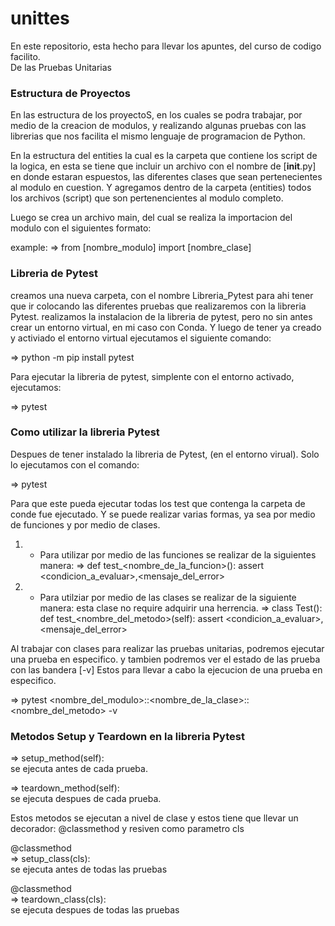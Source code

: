 # unittes
En este repositorio, esta hecho para llevar los apuntes, del curso de codigo facilito.  
De las Pruebas Unitarias

### Estructura de Proyectos
En las estructura de los proyectoS, en los cuales se podra trabajar, por medio de la
creacion de modulos, y realizando algunas pruebas con las librerias que nos facilita
el mismo lenguaje de programacion de Python.

En la estructura del entities la cual es la carpeta que contiene los script de la
logica, en esta se tiene que incluir un archivo con el nombre de [__init__.py] en
donde estaran espuestos, las diferentes clases que sean pertenecientes al modulo
en cuestion. Y agregamos dentro de la carpeta (entities) todos los archivos (script)
que son pertenencientes al modulo completo.

Luego se crea un archivo main, del cual se realiza la importacion del modulo con el 
siguientes formato:

example:
=> from [nombre_modulo] import [nombre_clase]

### Libreria de Pytest
creamos una nueva carpeta, con el nombre Libreria_Pytest para ahi tener que ir colocando
las diferentes pruebas que realizaremos con la libreria Pytest.
realizamos la instalacion de la libreria de pytest, pero no sin antes crear un entorno
virtual, en mi caso con Conda. Y luego de tener ya creado y activiado el entorno virtual
ejecutamos el siguiente comando:

=> python -m pip install pytest

Para ejecutar la libreria de pytest, simplente con el entorno activado, ejecutamos:

=> pytest

### Como utilizar la libreria Pytest
Despues de tener instalado la libreria de Pytest, (en el entorno virual).
Solo lo ejecutamos con el comando:

=> pytest

Para que este pueda ejecutar todas los test que contenga la carpeta
de conde fue ejecutado. Y se puede realizar varias formas, ya sea por
medio de funciones y por medio de clases.

1) - Para utilizar por medio de las funciones se realizar de la siguientes manera:
=>  def test_<nombre_de_la_funcion>():
        assert <condicion_a_evaluar>,<mensaje_del_error>

2) - Para utilziar por medio de las clases se realizar de la siguiente manera:
     esta clase no require adquirir una herrencia.
=>  class Test<Example>():
        def test_<nombre_del_metodo>(self):
            assert <condicion_a_evaluar>,<mensaje_del_error>

Al trabajar con clases para realizar las pruebas unitarias, podremos ejecutar una prueba en
especifico. y tambien podremos ver el estado de las prueba con las bandera [-v]
Estos para llevar a cabo la ejecucion de una prueba en especifico.

=>  pytest <nombre_del_modulo>::<nombre_de_la_clase>::<nombre_del_metodo> -v


### Metodos Setup y Teardown en la libreria Pytest

=> setup_method(self):   
        se ejecuta antes de cada prueba.

=> teardown_method(self):  
        se ejecuta despues de cada prueba.

Estos metodos se ejecutan a nivel de clase
y estos tiene que llevar un decorador: @classmethod
y resiven como parametro cls

   @classmethod  
=> setup_class(cls):  
        se ejecuta antes de todas las pruebas

   @classmethod  
=> teardown_class(cls):  
        se ejecuta despues de todas las pruebas